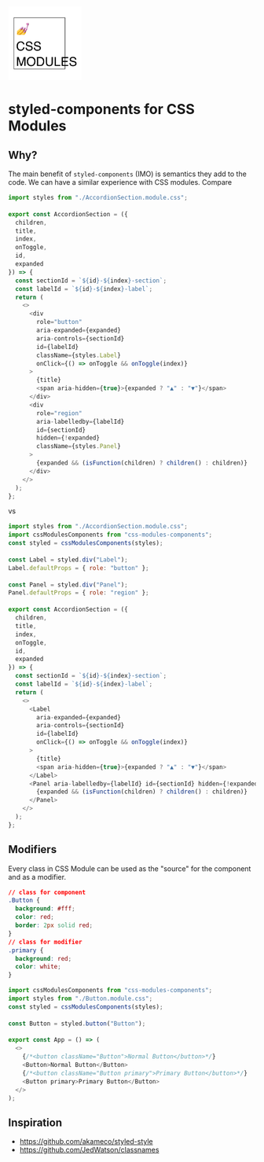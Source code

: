 <img src="https://github.com/stereobooster/css-modules-components/blob/master/css-modules-components.png?raw=true" width="150" height="150" />

# styled-components for CSS Modules

## Why?

The main benefit of `styled-components` (IMO) is semantics they add to the code. We can have a similar experience with CSS modules. Compare

```js
import styles from "./AccordionSection.module.css";

export const AccordionSection = ({
  children,
  title,
  index,
  onToggle,
  id,
  expanded
}) => {
  const sectionId = `${id}-${index}-section`;
  const labelId = `${id}-${index}-label`;
  return (
    <>
      <div
        role="button"
        aria-expanded={expanded}
        aria-controls={sectionId}
        id={labelId}
        className={styles.Label}
        onClick={() => onToggle && onToggle(index)}
      >
        {title}
        <span aria-hidden={true}>{expanded ? "▲" : "▼"}</span>
      </div>
      <div
        role="region"
        aria-labelledby={labelId}
        id={sectionId}
        hidden={!expanded}
        className={styles.Panel}
      >
        {expanded && (isFunction(children) ? children() : children)}
      </div>
    </>
  );
};
```

vs

```js
import styles from "./AccordionSection.module.css";
import cssModulesComponents from "css-modules-components";
const styled = cssModulesComponents(styles);

const Label = styled.div("Label");
Label.defaultProps = { role: "button" };

const Panel = styled.div("Panel");
Panel.defaultProps = { role: "region" };

export const AccordionSection = ({
  children,
  title,
  index,
  onToggle,
  id,
  expanded
}) => {
  const sectionId = `${id}-${index}-section`;
  const labelId = `${id}-${index}-label`;
  return (
    <>
      <Label
        aria-expanded={expanded}
        aria-controls={sectionId}
        id={labelId}
        onClick={() => onToggle && onToggle(index)}
      >
        {title}
        <span aria-hidden={true}>{expanded ? "▲" : "▼"}</span>
      </Label>
      <Panel aria-labelledby={labelId} id={sectionId} hidden={!expanded}>
        {expanded && (isFunction(children) ? children() : children)}
      </Panel>
    </>
  );
};
```

## Modifiers

Every class in CSS Module can be used as the "source" for the component and as a modifier.

```css
// class for component
.Button {
  background: #fff;
  color: red;
  border: 2px solid red;
}
// class for modifier
.primary {
  background: red;
  color: white;
}
```

```js
import cssModulesComponents from "css-modules-components";
import styles from "./Button.module.css";
const styled = cssModulesComponents(styles);

const Button = styled.button("Button");

export const App = () => (
  <>
    {/*<button className="Button">Normal Button</button>*/}
    <Button>Normal Button</Button>
    {/*<button className="Button primary">Primary Button</button>*/}
    <Button primary>Primary Button</Button>
  </>
);
```

## Inspiration

- https://github.com/akameco/styled-style
- https://github.com/JedWatson/classnames
